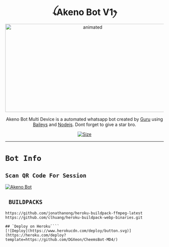 <h1 align="center">ꪶAkeno Bot V1ꫂ<br></h1>
<p align="center">
<img src="https://c.tenor.com/Q3hXgsRIcswAAAAM/akeno-himejima.gif" alt="animated" width="540" height="280" />
</p>

<p align="center">
Akeno Bot Multi Device is a automated whatsapp bot created by <a href="https://github.com/Guru322" target="_blank">Guru</a> using <a href="https://github.com/adiwajshing/Baileys" target="_blank">Baileys</a> and <a href="https://github.com/nodejs" target="_blank">Nodejs</a>. Dont forget to give a star bro.
</p>

<p align="center">
<a href="https://youtu.be/dQw4w9WgXcQ"><img title="Size" src="https://img.shields.io/badge/Tutorial-Video-green"></a>
</p>

------

# ```Bot Info```


## `Scan QR Code For Session`
[![Akeno Bot](https://repl.it/badge/github/quiec/whatsasena)](https://replit.com/@Guru322/Akeno-Bot-qr-code?v=1)


## ` BUILDPACKS`

```
https://github.com/jonathanong/heroku-buildpack-ffmpeg-latest
https://github.com/clhuang/heroku-buildpack-webp-binaries.git

## `Deploy on Heroku````
[![Deploy](https://www.herokucdn.com/deploy/button.svg)](https://heroku.com/deploy?template=https://github.com/DGXeon/CheemsBot-MD4/)
